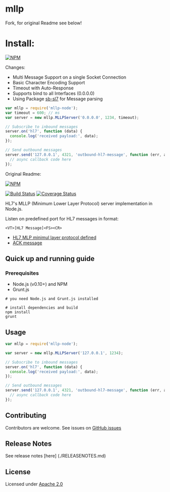# mllp

Fork, for original Readme see below!

# Install:

[![NPM](https://nodei.co/npm/mllp-node-sl7.png)](https://nodei.co/npm/mllp-node-sl7/)

Changes:

- Multi Message Support on a single Socket Connection
- Basic Character Encoding Support
- Timeout with Auto-Response
- Supports bind to all Interfaces (0.0.0.0)
- Using Package [sb-sl7](https://github.com/sourceblock-ug/sb-sl7) for Message parsing

```javascript
var mllp = require('mllp-node');
var timeout = 600; // ms
var server = new mllp.MLLPServer('0.0.0.0', 1234, timeout);

// Subscribe to inbound messages
server.on('hl7', function (data) {
  console.log('received payload:', data);
});

// Send outbound messages
server.send('127.0.0.1', 4321, 'outbound-hl7-message', function (err, ackData) {
  // async callback code here
});
```

Original Readme:

[![NPM](https://nodei.co/npm/mllp-node.png)](https://nodei.co/npm/mllp-node/)

[![Build Status](https://travis-ci.org/amida-tech/mllp.svg)](https://travis-ci.org/amida-tech/mllp)
[![Coverage Status](https://coveralls.io/repos/amida-tech/mllp/badge.png)](https://coveralls.io/r/amida-tech/mllp)

HL7's MLLP (Minimum Lower Layer Protocol) server implementation in Node.js.

Listen on predefined port for HL7 messages in format:

```
<VT>[HL7 Message]<FS><CR>
```

- [HL7 MLP minimul layer protocol defined](http://www.hl7standards.com/blog/2007/05/02/hl7-mlp-minimum-layer-protocol-defined/)
- [ACK message](http://www.hl7standards.com/blog/2007/02/01/ack-message-original-mode-acknowledgement/)

## Quick up and running guide

### Prerequisites

- Node.js (v0.10+) and NPM
- Grunt.js

```
# you need Node.js and Grunt.js installed

# install dependencies and build
npm install
grunt
```

## Usage

```javascript
var mllp = require('mllp-node');

var server = new mllp.MLLPServer('127.0.0.1', 1234);

// Subscribe to inbound messages
server.on('hl7', function (data) {
  console.log('received payload:', data);
});

// Send outbound messages
server.send('127.0.0.1', 4321, 'outbound-hl7-message', function (err, ackData) {
  // async callback code here
});
```

## Contributing

Contributors are welcome. See issues on [GitHub issues](https://github.com/amida-tech/mllp/issues)

## Release Notes

See release notes [here] (./RELEASENOTES.md)

## License

Licensed under [Apache 2.0](./LICENSE)
